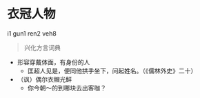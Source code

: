 # 衣冠人物
i1 gun1 ren2 veh8
> 兴化方言词典
- 形容穿戴体面，有身份的人
  - 匡超人见是，便同他拱手坐下，问起姓名。（《儒林外史》二十）
- （讽）偶尔衣帽光鲜
  - 你今朝～的到哪块去出客咖？
